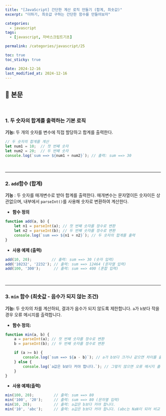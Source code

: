 ```yaml
---
title: "[JavaScript] 간단한 계산 로직 만들기 (합계, 최솟값)"
excerpt: "더하기, 최솟값 구하는 간단한 함수를 만들어보자"

categories:
  - javascript
tags:
  - [javascript, 자바스크립트기초]

permalink: /categories/javascript/25

toc: true
toc_sticky: true

date: 2024-12-16
last_modified_at: 2024-12-16
---
```


## 🦥 본문

<br>

### 1. 두 숫자의 합계를 출력하는 기본 로직

**기능:** 두 개의 숫자를 변수에 직접 할당하고 합계를 출력한다.

```jsx
// 두 숫자의 합계를 계산
let num1 = 10;  // 첫 번째 숫자
let num2 = 20;  // 두 번째 숫자
console.log(`sum ==> ${num1 + num2}`); // 출력: sum ==> 30

```
<br>

---


### 2. `add`함수 (합계)

 **기능** : 두 숫자를 매개변수로 받아 합계를 출력한다. 매개변수는 문자열이든 숫자이든 상관없으며, 내부에서 `parseInt()`를 사용해 숫자로 변환하여 계산한다.

- **함수 정의**

```jsx
function add(a, b) {
    let n1 = parseInt(a); // 첫 번째 숫자를 정수로 변환
    let n2 = parseInt(b); // 두 번째 숫자를 정수로 변환
    console.log(`sum ==> ${n1 + n2}`); // 두 숫자의 합계를 출력
}
```

- **사용 예제 (출력)**

```jsx
add(10, 20);         // 출력: sum ==> 30 (숫자 입력)
add('10232', '2232'); // 출력: sum ==> 12464 (문자열 입력)
add(100, '300');      // 출력: sum ==> 400 (혼합 입력)
```


<br>

---



### 3. `min` 함수 (최솟값 - 음수가 되지 않는 조건)

**기능:** 두 숫자의 차를 계산하되, 결과가 음수가 되지 않도록 제한합니다. `a`가 `b`보다 작을 경우 오류 메시지를 출력합니다.

- **함수 정의:**

```jsx
function min(a, b) {
    a = parseInt(a); // 첫 번째 숫자를 정수로 변환
    b = parseInt(b); // 두 번째 숫자를 정수로 변환

    if (a >= b) {
        console.log(`sum ==> ${a - b}`); // a가 b보다 크거나 같으면 차이를 출력
    } else {
        console.log(`a값은 b보다 커야 합니다.`); // 그렇지 않으면 오류 메시지 출력
    }
}
```

- **사용 예제(출력)**

```jsx
min(100, 20);         // 출력: sum ==> 80
min('100', '20');     // 출력: sum ==> 80 (문자열 입력)
min(10, 20);          // 출력: a값은 b보다 커야 합니다.
min('10', 'abc');     // 출력: a값은 b보다 커야 합니다. (abc는 NaN이 되어 비교 실패)

```
<br>
<br>



